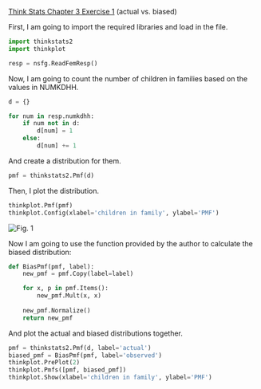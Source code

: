 [Think Stats Chapter 3 Exercise 1](http://greenteapress.com/thinkstats2/html/thinkstats2004.html#toc31) (actual vs. biased)

First, I am going to import the required libraries and load in the file.

```python
import thinkstats2
import thinkplot

resp = nsfg.ReadFemResp()
```
Now, I am going to count the number of children in families based on the values in NUMKDHH.

```python
d = {}

for num in resp.numkdhh:
    if num not in d:
        d[num] = 1
    else:
        d[num] += 1
```
And create a distribution for them.

```python
pmf = thinkstats2.Pmf(d)
```
Then, I plot the distribution.

```python
thinkplot.Pmf(pmf)
thinkplot.Config(xlabel='children in family', ylabel='PMF')
```
![Fig. 1](https://user-images.githubusercontent.com/32041665/34850333-3dee4cf4-f6da-11e7-99c8-97a649db384e.png=250x) 

Now I am going to use the function provided by the author to calculate the biased distribution:
```python
def BiasPmf(pmf, label):
    new_pmf = pmf.Copy(label=label)

    for x, p in pmf.Items():
        new_pmf.Mult(x, x)
        
    new_pmf.Normalize()
    return new_pmf
```
And plot the actual and biased distributions together.
```python
pmf = thinkstats2.Pmf(d, label='actual')
biased_pmf = BiasPmf(pmf, label='observed')
thinkplot.PrePlot(2)
thinkplot.Pmfs([pmf, biased_pmf])
thinkplot.Show(xlabel='children in family', ylabel='PMF')
```

